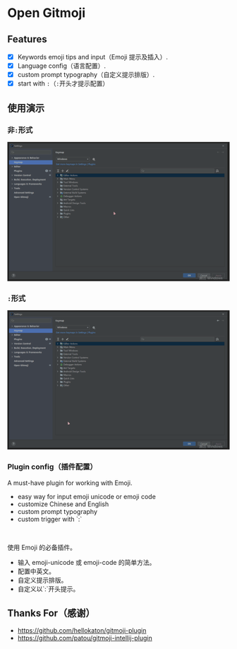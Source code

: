 # Open Gitmoji

## Features
- [x] Keywords emoji tips and input（Emoji 提示及插入）.
- [x] Language config（语言配置）.
- [x] custom prompt typography（自定义提示排版）.
- [x] start with `:`（`:`开头才提示配置）

## 使用演示

### 非`:`形式
![非`:`形式](doc/Open%20Emoji%20Finish.gif)

### `:`形式
![`:`形式](doc/Open%20Emoji%20Colon%20Finish.gif)


### Plugin config（插件配置）
<!-- Plugin description -->
A must-have plugin for working with Emoji.<br>
<ul>
<li>easy way for input emoji unicode or emoji code</li>
<li>customize Chinese and English</li>
<li>custom prompt typography</li> 
<li>custom trigger with `:`</li> 
</ul>
<br>

使用 Emoji 的必备插件。<br>
<ul>
<li>输入 emoji-unicode 或 emoji-code 的简单方法。</li>
<li>配置中英文。</li>
<li>自定义提示排版。</li> 
<li>自定义以`:`开头提示。</li> 
</ul>
<!-- Plugin description end -->

## Thanks For（感谢）
- https://github.com/hellokaton/gitmoji-plugin
- https://github.com/patou/gitmoji-intellij-plugin